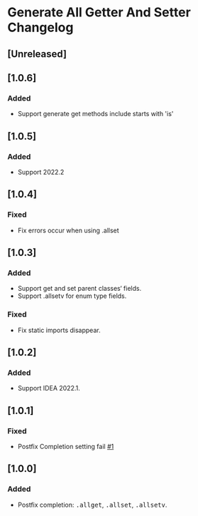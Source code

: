 <!-- Keep a Changelog guide -> https://keepachangelog.com -->

# Generate All Getter And Setter Changelog

## [Unreleased]

## [1.0.6]
### Added
- Support generate get methods include starts with 'is'

## [1.0.5]
### Added
- Support 2022.2

## [1.0.4]
### Fixed
- Fix errors occur when using .allset

## [1.0.3]
### Added
- Support get and set parent classes‘ fields.
- Support .allsetv for enum type fields.

### Fixed
- Fix static imports disappear.

## [1.0.2]
### Added
- Support IDEA 2022.1.

## [1.0.1]
### Fixed
- Postfix Completion setting fail [#1](https://github.com/LiLittleCat/intellij-generate-all-getter-and-setter/issues/1)

## [1.0.0]
### Added
- Postfix completion: <kbd>.allget</kbd>, <kbd>.allset</kbd>, <kbd>.allsetv</kbd>.
